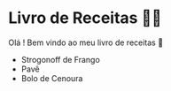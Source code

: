 # Livro de Receitas :woman_cook:	

Olá ! Bem vindo ao meu livro de receitas :wave:

- Strogonoff de Frango
- Pavê
- Bolo de Cenoura
